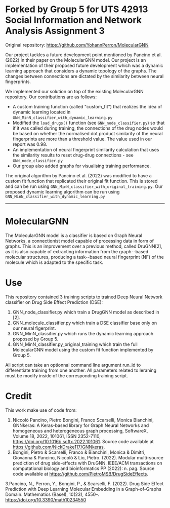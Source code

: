 # Forked by Group 5 for UTS 42913 Social Information and Network Analysis Assignment 3

Original repository: https://github.com/YohannPerron/MolecularGNN

Our project tackles a future development point mentioned by Pancino et al. (2022)
in their paper on the MolecularGNN model. Our project is an implementation of their proposed
future development which was a  dynamic learning approach that considers a 
dynamic topology of the graphs. The changes between connections are dictated by the 
similarity between neural fingerprints.

We implemented our solution on top of the existing MolecularGNN repository. Our contributions are as follows:

- A custom training function (called "custom_fit") that realizes the idea of dynamic learning
located in `GNN_MinN_classifier_with_dynamic_learning.py`
- Modified the `load_drugs()` function (see `GNN_node_classifier.py`) so that if it was called during training, the connections
of the drug nodes would be based on whether the normalised dot product similarity of the neural fingerprints are more than
a threshold value. The value used in our report was 0.98. 
- An implementation of neural fingerprint similarity calculation that uses the similarity results
to reset drug-drug connections - see `GNN_node_classifier.py`
- Our group also added graphs for visualising training performance.


The original algorithm by Pancino et al. (2022) was modified to have a custom fit function that replicated their original fit function. 
This is stored and can be run using `GNN_MinN_classifier_with_original_training.py`.
Our proposed dynamic learning algorithm can be run using `GNN_MinN_classifier_with_dynamic_learning.py`

<hr>

# MolecularGNN
The MolecularGNN model is a classifier is based on Graph Neural Networks, a connectionist model capable of processing data in form of graphs. This is an improvement over a previous method, called DruGNN[2], as it is also capable of extracting information from the graph--based molecular structures, producing a task--based neural fingerprint (NF) of the molecule which is adapted to the specific task.

# Use
This repository contained 3 training scripts to trained Deep Neural Network classifier on Drug Side Effect Prediction (DSE):

1. GNN_node_classifier.py which train a DrugGNN model as described in [2]. 
2. GNN_molecule_classifier.py which train a DSE classifier base only on our neural figerprint.
3. GNN_MinN_classifier.py which runs the dynamic learning approach proposed by Group 5. 
4. GNN_MinN_classifier.py_original_training which train the full MolecularGNN model using the custom
fit function implemented by Group 5.

All script can take an optionnal command line argument run_id to differentiate training from one another. All parameters related to leraning must be modify inside of the corresponding training script.

# Credit
This work make use of code from:

1. Niccolò Pancino, Pietro Bongini, Franco Scarselli, Monica Bianchini,
  GNNkeras: A Keras-based library for Graph Neural Networks and homogeneous and heterogeneous graph processing,
  SoftwareX, Volume 18, 2022, 101061, ISSN 2352-7110, https://doi.org/10.1016/j.softx.2022.101061. Source code available at https://github.com/NickDrake117/GNNkeras.
2. Bongini, Pietro & Scarselli, Franco & Bianchini, Monica & Dimitri, Giovanna & Pancino, Niccolò & Lio, Pietro. (2022).
  Modular multi-source prediction of drug side-effects with DruGNN.
  IEEE/ACM transactions on computational biology and bioinformatics PP (2022): n. pag.
  Source code available at https://github.com/PietroMSB/DrugSideEffects.

3.Pancino, N., Perron, Y., Bongini, P., & Scarselli, F. (2022). Drug Side Effect Prediction with Deep Learning Molecular Embedding in a Graph-of-Graphs Domain. Mathematics (Basel), 10(23), 4550–. https://doi.org/10.3390/math10234550
